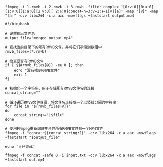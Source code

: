 `ffmpeg -i 1.rmvb -i 2.rmvb -i 3.rmvb -filter_complex "[0:v:0][0:a:0][1:v:0][1:a:0][2:v:0][
2:a:0]concat=n=3:v=1:a=1[v][a]" -map "[v]" -map "[a]" -c:v libx264 -c:a aac -movflags +faststart output.mp4
`

```
#!/bin/bash

# 设置输出文件名
output_file="merged_output.mp4"

# 查找当前目录下的所有RMVB文件，并将它们存储到数组中
rmvb_files=(*.rmvb)

# 检查是否有RMVB文件
if [ ${#rmvb_files[@]} -eq 0 ]; then
    echo "没有找到RMVB文件"
    exit 1
fi

# 初始化一个字符串，用于存储所有RMVB文件名的连接
concat_string=""

# 循环遍历RMVB文件数组，将文件名连接成一个以竖线分隔的字符串
for file in "${rmvb_files[@]}"
do
    concat_string+="|$file"
done

# 使用FFmpeg重新编码并合并所有RMVB文件到一个MP4文件
ffmpeg -i "concat:${concat_string:1}" -c:v libx264 -c:a aac -movflags +faststart "$output_file"

echo "合并完成"
```

`ffmpeg -f concat -safe 0 -i input.txt -c:v libx264 -c:a aac -movflags +faststart out.mp4`